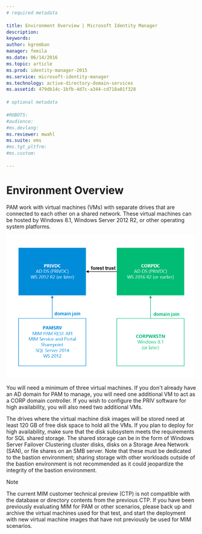 ```yaml
---
# required metadata

title: Environment Overview | Microsoft Identity Manager
description:
keywords:
author: kgremban
manager: femila
ms.date: 06/14/2016
ms.topic: article
ms.prod: identity-manager-2015
ms.service: microsoft-identity-manager
ms.technology: active-directory-domain-services
ms.assetid: 479db14c-1bfb-4d7c-a344-cd718a01f328

# optional metadata

#ROBOTS:
#audience:
#ms.devlang:
ms.reviewer: mwahl
ms.suite: ems
#ms.tgt_pltfrm:
#ms.custom:

---
```


# Environment Overview

PAM work with virtual machines (VMs) with separate drives that are connected to each other on a shared network. These virtual machines can be hosted by Windows 8.1, Windows Server 2012 R2, or other operating system platforms.

![PAM servers: relationships and supported platforms - diagram](media/pam-test-lab-architecture.png)

You will need a minimum of three virtual machines.  If you don't already have an AD domain for PAM to manage, you will need one additional VM to act as a CORP domain controller.  If you wish to configure the PRIV software for high availability, you will also need two additional VMs.

The drives where the virtual machine disk images will be stored need at least 120 GB of free disk space to hold all the VMs.  If you plan to deploy for high availability, make sure that the disk subsystem meets the requirements for SQL shared storage.  The shared storage can be in the form of Windows Server Failover Clustering cluster disks, disks on a Storage Area Network (SAN), or file shares on an SMB server. Note that these must be dedicated to the bastion environment; sharing storage with other workloads outside of the bastion environment is not recommended as it could jeopardize the integrity of the bastion environment.

> [!NOTE]
> The current MIM customer technical preview (CTP) is not compatible with the database or directory contents from the previous CTP. If you have been previously evaluating MIM for PAM or other scenarios, please back up and archive the virtual machines used for that test, and start the deployment with new virtual machine images that have not previously be used for MIM scenarios.
